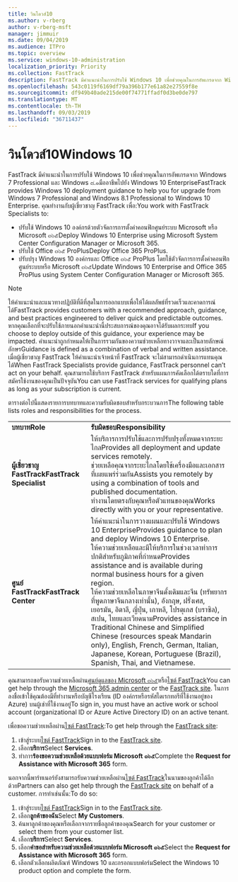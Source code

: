 ```yaml
---
title: วินโดวส์10
ms.author: v-rberg
author: v-rberg-msft
manager: jimmuir
ms.date: 09/04/2019
ms.audience: ITPro
ms.topic: overview
ms.service: windows-10-administration
localization_priority: Priority
ms.collection: FastTrack
description: FastTrack มีคำแนะนำในการปรับใช้ Windows 10 เพื่อช่วยคุณในการอัพเกรดจาก Windows 7 Professional และ Windows ๘.๑มืออาชีพไปยัง Windows 10 Enterprise
ms.openlocfilehash: 543c0119f6169df79a396b177e61a82e27559f8e
ms.sourcegitcommit: df949b40ade215de00f74771ffadf0d3be0de797
ms.translationtype: MT
ms.contentlocale: th-TH
ms.lasthandoff: 09/03/2019
ms.locfileid: "36711437"
---
```

# <a name="windows-10"></a><span data-ttu-id="9b53b-103">วินโดวส์10</span><span class="sxs-lookup"><span data-stu-id="9b53b-103">Windows 10</span></span>

<span data-ttu-id="9b53b-104">FastTrack มีคำแนะนำในการปรับใช้ Windows 10 เพื่อช่วยคุณในการอัพเกรดจาก Windows 7 Professional และ Windows ๘.๑มืออาชีพไปยัง Windows 10 Enterprise</span><span class="sxs-lookup"><span data-stu-id="9b53b-104">FastTrack provides Windows 10 deployment guidance to help you for upgrade from Windows 7 Professional and Windows 8.1 Professional to Windows 10 Enterprise.</span></span> <span data-ttu-id="9b53b-105">คุณทำงานกับผู้เชี่ยวชาญ FastTrack เพื่อ:</span><span class="sxs-lookup"><span data-stu-id="9b53b-105">You work with FastTrack Specialists to:</span></span>

- <span data-ttu-id="9b53b-106">ปรับใช้ Windows 10 องค์กรด้วยตัวจัดการการตั้งค่าคอนฟิกศูนย์ระบบ Microsoft หรือ Microsoft ๓๖๕</span><span class="sxs-lookup"><span data-stu-id="9b53b-106">Deploy Windows 10 Enterprise using Microsoft System Center Configuration Manager or Microsoft 365.</span></span>
- <span data-ttu-id="9b53b-107">ปรับใช้ Office ๓๖๕ ProPlus</span><span class="sxs-lookup"><span data-stu-id="9b53b-107">Deploy Office 365 ProPlus.</span></span> 
- <span data-ttu-id="9b53b-108">ปรับปรุง Windows 10 องค์กรและ Office ๓๖๕ ProPlus โดยใช้ตัวจัดการการตั้งค่าคอนฟิกศูนย์ระบบหรือ Microsoft ๓๖๕</span><span class="sxs-lookup"><span data-stu-id="9b53b-108">Update Windows 10 Enterprise and Office 365 ProPlus using System Center Configuration Manager or Microsoft 365.</span></span>
  
> [!NOTE]
> <span data-ttu-id="9b53b-109">ให้คำแนะนำและแนวทางปฏิบัติที่ดีที่สุดในการออกแบบเพื่อให้ได้ผลลัพธ์ที่รวดเร็วและคาดการณ์ได้</span><span class="sxs-lookup"><span data-stu-id="9b53b-109">FastTrack provides customers with a recommended approach, guidance, and best practices engineered to deliver quick and predictable outcomes.</span></span> <span data-ttu-id="9b53b-110">หากคุณเลือกที่จะปรับใช้ภายนอกคำแนะนำนี้ประสบการณ์ของคุณอาจได้รับผลกระทบ</span><span class="sxs-lookup"><span data-stu-id="9b53b-110">If you choose to deploy outside of this guidance, your experience may be impacted.</span></span> <span data-ttu-id="9b53b-111">คำแนะนำถูกกำหนดให้เป็นการรวมกันของความช่วยเหลือทางวาจาและเป็นลายลักษณ์อักษร</span><span class="sxs-lookup"><span data-stu-id="9b53b-111">Guidance is defined as a combination of verbal and written assistance.</span></span> <span data-ttu-id="9b53b-112">เมื่อผู้เชี่ยวชาญ FastTrack ให้คำแนะนำเจ้าหน้าที่ FastTrack จะไม่สามารถดำเนินการแทนคุณได้</span><span class="sxs-lookup"><span data-stu-id="9b53b-112">When FastTrack Specialists provide guidance, FastTrack personnel can’t act on your behalf.</span></span> <span data-ttu-id="9b53b-113">คุณสามารถใช้บริการ FastTrack สำหรับแผนการคัดเลือกได้ตราบใดที่การสมัครใช้งานของคุณเป็นปัจจุบัน</span><span class="sxs-lookup"><span data-stu-id="9b53b-113">You can use FastTrack services for qualifying plans as long as your subscription is current.</span></span>  
    
<span data-ttu-id="9b53b-114">ตารางต่อไปนี้แสดงรายการบทบาทและความรับผิดชอบสำหรับกระบวนการ</span><span class="sxs-lookup"><span data-stu-id="9b53b-114">The following table lists roles and responsibilities for the process.</span></span>

|||
|:-----|:-----|
|<span data-ttu-id="9b53b-115">**บทบาท**</span><span class="sxs-lookup"><span data-stu-id="9b53b-115">**Role**</span></span> <br/> |<span data-ttu-id="9b53b-116">**รับผิดชอบ**</span><span class="sxs-lookup"><span data-stu-id="9b53b-116">**Responsibility**</span></span> <br/> |
|<span data-ttu-id="9b53b-117">**ผู้เชี่ยวชาญ FastTrack**</span><span class="sxs-lookup"><span data-stu-id="9b53b-117">**FastTrack Specialist**</span></span> <br/> |<span data-ttu-id="9b53b-118">ให้บริการการปรับใช้และการปรับปรุงทั้งหมดจากระยะไกล</span><span class="sxs-lookup"><span data-stu-id="9b53b-118">Provides all deployment and update services remotely.</span></span>  <br/> <span data-ttu-id="9b53b-119">ช่วยเหลือคุณจากระยะไกลโดยใช้เครื่องมือและเอกสารที่เผยแพร่ร่วมกัน</span><span class="sxs-lookup"><span data-stu-id="9b53b-119">Assists you remotely by using a combination of tools and published documentation.</span></span> <br/> <span data-ttu-id="9b53b-120">ทำงานโดยตรงกับคุณหรือตัวแทนของคุณ</span><span class="sxs-lookup"><span data-stu-id="9b53b-120">Works directly with you or your representative.</span></span>|
|<span data-ttu-id="9b53b-121">**ศูนย์ FastTrack**</span><span class="sxs-lookup"><span data-stu-id="9b53b-121">**FastTrack Center**</span></span>  <br/> |<span data-ttu-id="9b53b-122">ให้คำแนะนำในการวางแผนและปรับใช้ Windows 10 Enterprise</span><span class="sxs-lookup"><span data-stu-id="9b53b-122">Provides guidance to plan and deploy Windows 10 Enterprise.</span></span>   <br/> <span data-ttu-id="9b53b-123">ให้ความช่วยเหลือและมีให้บริการในช่วงเวลาทำการปกติสำหรับภูมิภาคที่กำหนด</span><span class="sxs-lookup"><span data-stu-id="9b53b-123">Provides assistance and is available during normal business hours for a given region.</span></span> <br/> <span data-ttu-id="9b53b-124">ให้ความช่วยเหลือในภาษาจีนดั้งเดิมและจีน (ทรัพยากรที่พูดภาษาจีนกลางเท่านั้น), อังกฤษ, ฝรั่งเศส, เยอรมัน, อิตาลี, ญี่ปุ่น, เกาหลี, โปรตุเกส (บราซิล), สเปน, ไทยและเวียดนาม</span><span class="sxs-lookup"><span data-stu-id="9b53b-124">Provides assistance in Traditional Chinese and Simplified Chinese (resources speak Mandarin only), English, French, German, Italian, Japanese, Korean, Portuguese (Brazil), Spanish, Thai, and Vietnamese.</span></span>|
 
<span data-ttu-id="9b53b-125">คุณสามารถขอรับความช่วยเหลือผ่าน[ศูนย์ดูแลของ Microsoft ๓๖๕](https://go.microsoft.com/fwlink/?linkid=2032704)หรือ[ไซต์ FastTrack](https://go.microsoft.com/fwlink/?linkid=780698)</span><span class="sxs-lookup"><span data-stu-id="9b53b-125">You can get help through the [Microsoft 365 admin center](https://go.microsoft.com/fwlink/?linkid=2032704) or the [FastTrack site](https://go.microsoft.com/fwlink/?linkid=780698).</span></span> <span data-ttu-id="9b53b-126">ในการลงชื่อเข้าใช้คุณต้องมีที่ทำงานหรือบัญชีโรงเรียน (ID องค์กรหรือรหัสไดเรกทอรีที่ใช้งานอยู่ของ Azure) บนผู้เช่าที่ใช้งานอยู่</span><span class="sxs-lookup"><span data-stu-id="9b53b-126">To sign in, you must have an active work or school account (organizational ID or Azure Active Directory ID) on an active tenant.</span></span> 

<span data-ttu-id="9b53b-127">เพื่อขอความช่วยเหลือผ่าน[ไซต์ FastTrack](https://go.microsoft.com/fwlink/?linkid=780698):</span><span class="sxs-lookup"><span data-stu-id="9b53b-127">To get help through the [FastTrack site](https://go.microsoft.com/fwlink/?linkid=780698):</span></span> 
1.  <span data-ttu-id="9b53b-128">เข้าสู่ระบบ[ไซต์ FastTrack](https://go.microsoft.com/fwlink/?linkid=780698)</span><span class="sxs-lookup"><span data-stu-id="9b53b-128">Sign in to the [FastTrack site](https://go.microsoft.com/fwlink/?linkid=780698).</span></span> 
2.  <span data-ttu-id="9b53b-129">เลือก**บริการ**</span><span class="sxs-lookup"><span data-stu-id="9b53b-129">Select **Services**.</span></span>
3.  <span data-ttu-id="9b53b-130">ทำการ**ร้องขอความช่วยเหลือด้วยแบบฟอร์ม Microsoft ๓๖๕**</span><span class="sxs-lookup"><span data-stu-id="9b53b-130">Complete the **Request for Assistance with Microsoft 365** form.</span></span>
  
<span data-ttu-id="9b53b-131">นอกจากนี้พาร์ทเนอร์ยังสามารถรับความช่วยเหลือผ่าน[ไซต์ FastTrack](https://go.microsoft.com/fwlink/?linkid=780698)ในนามของลูกค้าได้อีกด้วย</span><span class="sxs-lookup"><span data-stu-id="9b53b-131">Partners can also get help through the [FastTrack site](https://go.microsoft.com/fwlink/?linkid=780698) on behalf of a customer.</span></span> <span data-ttu-id="9b53b-132">การทำเช่นนั้น:</span><span class="sxs-lookup"><span data-stu-id="9b53b-132">To do so:</span></span>
1.  <span data-ttu-id="9b53b-133">เข้าสู่ระบบ[ไซต์ FastTrack](https://go.microsoft.com/fwlink/?linkid=780698)</span><span class="sxs-lookup"><span data-stu-id="9b53b-133">Sign in to the [FastTrack site](https://go.microsoft.com/fwlink/?linkid=780698).</span></span> 
2.  <span data-ttu-id="9b53b-134">เลือก**ลูกค้าของฉัน**</span><span class="sxs-lookup"><span data-stu-id="9b53b-134">Select **My Customers**.</span></span>
3.  <span data-ttu-id="9b53b-135">ค้นหาลูกค้าของคุณหรือเลือกจากรายชื่อลูกค้าของคุณ</span><span class="sxs-lookup"><span data-stu-id="9b53b-135">Search for your customer or select them from your customer list.</span></span>
4.  <span data-ttu-id="9b53b-136">เลือก**บริการ**</span><span class="sxs-lookup"><span data-stu-id="9b53b-136">Select **Services**.</span></span>
5.  <span data-ttu-id="9b53b-137">เลือก**คำขอสำหรับความช่วยเหลือด้วยแบบฟอร์ม Microsoft ๓๖๕**</span><span class="sxs-lookup"><span data-stu-id="9b53b-137">Select the **Request for Assistance with Microsoft 365** form.</span></span>
6.  <span data-ttu-id="9b53b-138">เลือกตัวเลือกผลิตภัณฑ์ Windows 10 และกรอกแบบฟอร์ม</span><span class="sxs-lookup"><span data-stu-id="9b53b-138">Select the Windows 10 product option and complete the form.</span></span>
 